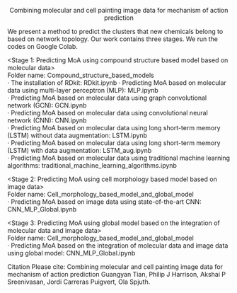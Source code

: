 <p align="center">
Combining molecular and cell painting image data for mechanism of action prediction 
</p>

We present a method to predict the clusters that new chemicals belong to based on network topology. Our work contains three stages. We run the codes on Google Colab.  

<Stage 1: Predicting MoA using compound structure based model based on molecular data>   
Folder name: Compound_structure_based_models     
· The installation of RDkit: RDkit.ipynb
· Predicting MoA based on molecular data using multi-layer perceptron (MLP): MLP.ipynb   
· Predicting MoA based on molecular data using graph convolutional network (GCN): GCN.ipynb   
· Predicting MoA based on molecular data using convolutional neural network (CNN): CNN.ipynb   
· Predicting MoA based on molecular data using long short-term memory (LSTM) without data augmentation: LSTM.ipynb   
· Predicting MoA based on molecular data using long short-term memory (LSTM) with data augmentation: LSTM_aug.ipynb   
· Predicting MoA based on molecular data using traditional machine learning algorithms: traditional_machine_learning_algorithms.ipynb   

<Stage 2: Predicting MoA using cell morphology based model based on image data>   
Folder name: Cell_morphology_based_model_and_global_model    
· Predicting MoA based on image data using state-of-the-art CNN: CNN_MLP_Global.ipynb  

<Stage 3: Predicting MoA using global model based on the integration of molecular data and image data>  
Folder name: Cell_morphology_based_model_and_global_model     
· Predicting MoA based on the integration of molecular data and image data using global model: CNN_MLP_Global.ipynb    

Citation
Please cite:
Combining molecular and cell painting image data for mechanism of action prediction
Guangyan Tian, Philip J Harrison, Akshai P Sreenivasan, Jordi Carreras Puigvert, Ola Spjuth.
